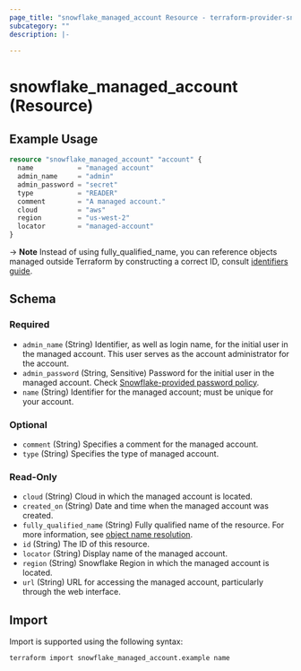 ```yaml
---
page_title: "snowflake_managed_account Resource - terraform-provider-snowflake"
subcategory: ""
description: |-
  
---
```


# snowflake_managed_account (Resource)



## Example Usage

```terraform
resource "snowflake_managed_account" "account" {
  name           = "managed account"
  admin_name     = "admin"
  admin_password = "secret"
  type           = "READER"
  comment        = "A managed account."
  cloud          = "aws"
  region         = "us-west-2"
  locator        = "managed-account"
}
```

-> **Note** Instead of using fully_qualified_name, you can reference objects managed outside Terraform by constructing a correct ID, consult [identifiers guide](https://registry.terraform.io/providers/Snowflake-Labs/snowflake/latest/docs/guides/identifiers#new-computed-fully-qualified-name-field-in-resources).
<!-- TODO(SNOW-1634854): include an example showing both methods-->

<!-- schema generated by tfplugindocs -->
## Schema

### Required

- `admin_name` (String) Identifier, as well as login name, for the initial user in the managed account. This user serves as the account administrator for the account.
- `admin_password` (String, Sensitive) Password for the initial user in the managed account. Check [Snowflake-provided password policy](https://docs.snowflake.com/en/user-guide/admin-user-management#snowflake-provided-password-policy).
- `name` (String) Identifier for the managed account; must be unique for your account.

### Optional

- `comment` (String) Specifies a comment for the managed account.
- `type` (String) Specifies the type of managed account.

### Read-Only

- `cloud` (String) Cloud in which the managed account is located.
- `created_on` (String) Date and time when the managed account was created.
- `fully_qualified_name` (String) Fully qualified name of the resource. For more information, see [object name resolution](https://docs.snowflake.com/en/sql-reference/name-resolution).
- `id` (String) The ID of this resource.
- `locator` (String) Display name of the managed account.
- `region` (String) Snowflake Region in which the managed account is located.
- `url` (String) URL for accessing the managed account, particularly through the web interface.

## Import

Import is supported using the following syntax:

```shell
terraform import snowflake_managed_account.example name
```
